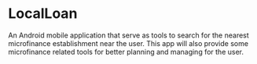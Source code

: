# LocalLoan
An Android mobile application that serve as tools to search for the nearest microfinance establishment near the user. This app will also provide some microfinance related tools for better planning and managing for the user.
